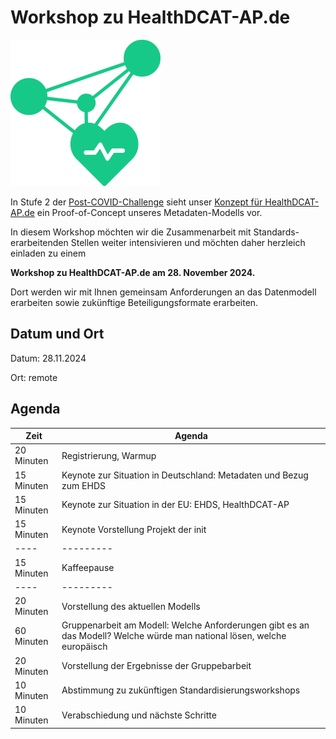 # Workshop zu HealthDCAT-AP.de

![Logo HealthDCAT-AP.de](https://github.com/HealthDCAT-AP-de/healthdcat-ap.de/blob/main/images/logo_small.png?raw=true)

In Stufe 2 der [Post-COVID-Challenge](https://www.bmi.bund.de/DE/themen/it-und-digitalpolitik/it-des-bundes/dateninstitut/dateninstitut-node.html) sieht unser [Konzept für HealthDCAT-AP.de](https://healthdcat-ap-de.github.io/healthdcat-ap.de/) ein Proof-of-Concept unseres Metadaten-Modells vor.

In diesem Workshop möchten wir die Zusammenarbeit mit Standards-erarbeitenden Stellen weiter intensivieren und möchten daher herzleich einladen zu einem

**Workshop zu HealthDCAT-AP.de am 28. November 2024.**

Dort werden wir mit Ihnen gemeinsam Anforderungen an das Datenmodell erarbeiten sowie zukünftige Beteiligungsformate erarbeiten.

## Datum und Ort

Datum: 28.11.2024

Ort: remote

## Agenda

| Zeit | Agenda |
| ---- | --------- |
| 20 Minuten | Registrierung, Warmup |
| 15 Minuten | 	Keynote zur Situation in Deutschland: Metadaten und Bezug zum EHDS |
| 15 Minuten | 	Keynote zur Situation in der EU: EHDS, HealthDCAT-AP |
| 15 Minuten | 	Keynote Vorstellung Projekt der init |
| ---- | --------- |
| 15 Minuten | 	Kaffeepause |
| ---- | --------- |
| 20 Minuten | 	Vorstellung des aktuellen Modells |
| 60 Minuten |  Gruppenarbeit am Modell: Welche Anforderungen gibt es an das Modell? Welche würde man national lösen, welche europäisch |
| 20 Minuten | 	Vorstellung der Ergebnisse der Gruppebarbeit |
| 10 Minuten | 	Abstimmung zu zukünftigen Standardisierungsworkshops |
| 10 Minuten | 	Verabschiedung und nächste Schritte |


